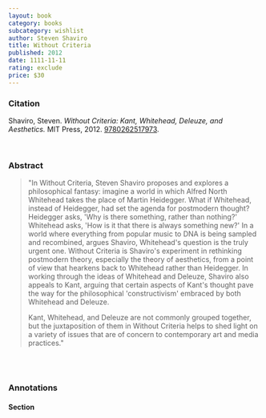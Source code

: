 ```yaml
---
layout: book
category: books
subcategory: wishlist
author: Steven Shaviro
title: Without Criteria
published: 2012
date: 1111-11-11
rating: exclude
price: $30
---
```


### Citation

Shaviro, Steven. *Without Criteria: Kant, Whitehead, Deleuze, and Aesthetics.* MIT Press, 2012. [9780262517973](https://mitpress.mit.edu/9780262517973/without-criteria/).

<br>

### Abstract

> "In Without Criteria, Steven Shaviro proposes and explores a philosophical fantasy: imagine a world in which Alfred North Whitehead takes the place of Martin Heidegger. What if Whitehead, instead of Heidegger, had set the agenda for postmodern thought? Heidegger asks, 'Why is there something, rather than nothing?' Whitehead asks, 'How is it that there is always something new?' In a world where everything from popular music to DNA is being sampled and recombined, argues Shaviro, Whitehead's question is the truly urgent one. Without Criteria is Shaviro's experiment in rethinking postmodern theory, especially the theory of aesthetics, from a point of view that hearkens back to Whitehead rather than Heidegger. In working through the ideas of Whitehead and Deleuze, Shaviro also appeals to Kant, arguing that certain aspects of Kant's thought pave the way for the philosophical 'constructivism' embraced by both Whitehead and Deleuze.
>
> Kant, Whitehead, and Deleuze are not commonly grouped together, but the juxtaposition of them in Without Criteria helps to shed light on a variety of issues that are of concern to contemporary art and media practices."

<br>

<br>

### Annotations

#### Section

<br>
